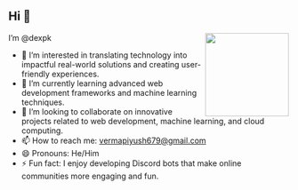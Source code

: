 <h2 align="left">Hi 👋</h2>

<img align="right" height="150" src="https://c.tenor.com/I8Qr-Q_JPGMAAAAC/work-laburo.gif"  />

 I’m @dexpk
- 👀 I’m interested in translating technology into impactful real-world solutions and creating user-friendly experiences.
- 🌱 I’m currently learning advanced web development frameworks and machine learning techniques.
- 💞️ I’m looking to collaborate on innovative projects related to web development, machine learning, and cloud computing.
- 📫 How to reach me: vermapiyush679@gmail.com
- 😄 Pronouns: He/Him
- ⚡ Fun fact: I enjoy developing Discord bots that make online communities more engaging and fun.
